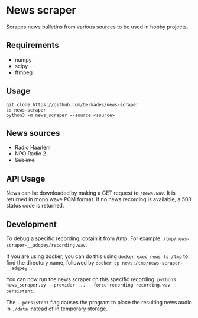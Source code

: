 # News scraper

Scrapes news bulletins from various sources to be used in hobby projects.

## Requirements

 * numpy
 * scipy
 * ffmpeg

## Usage

```
git clone https://github.com/Derkades/news-scraper
cd news-scraper
python3 -m news_scraper --source <source>
```

## News sources

 * Radio Haarlem
 * NPO Radio 2
 * ~~Sublime~~

## API Usage

News can be downloaded by making a GET request to `/news.wav`. It is returned in mono wave PCM format. If no news recording is available, a 503 status code is returned.

## Development

To debug a specific recording, obtain it from /tmp. For example: `/tmp/news-scraper-__adqoey/recording.wav`.

If you are using docker, you can do this using `docker exec news ls /tmp` to find the directory name, followed by `docker cp news:/tmp/news-scraper-__adqoey .`

You can now run the news scraper on this specific recording: `python3 news_scraper.py --provider ... --force-recording recording.wav --persistent`.

The `--persistent` flag causes the program to place the resulting news audio in `./data` instead of in temporary storage.
